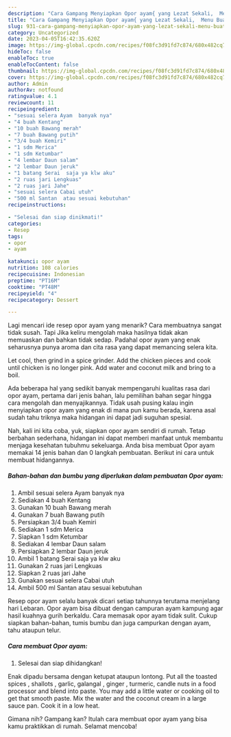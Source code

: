 ```yaml
---
description: "Cara Gampang Menyiapkan Opor ayam{ yang Lezat Sekali,  Menu Buat lebaran"
title: "Cara Gampang Menyiapkan Opor ayam{ yang Lezat Sekali,  Menu Buat lebaran"
slug: 931-cara-gampang-menyiapkan-opor-ayam-yang-lezat-sekali-menu-buat-lebaran
category: Uncategorized
date: 2023-04-05T16:42:35.620Z
image: https://img-global.cpcdn.com/recipes/f08fc3d91fd7c874/680x482cq70/opor-ayam-foto-resep-utama.jpg
hideToc: false
enableToc: true
enableTocContent: false
thumbnail: https://img-global.cpcdn.com/recipes/f08fc3d91fd7c874/680x482cq70/opor-ayam-foto-resep-utama.jpg
cover: https://img-global.cpcdn.com/recipes/f08fc3d91fd7c874/680x482cq70/opor-ayam-foto-resep-utama.jpg
author: Admin
authorAv: notfound
ratingvalue: 4.1
reviewcount: 11
recipeingredient:
- "sesuai selera Ayam  banyak nya"
- "4 buah Kentang"
- "10 buah Bawang merah"
- "7 buah Bawang putih"
- "3/4 buah Kemiri"
- "1 sdm Merica"
- "1 sdm Ketumbar"
- "4 lembar Daun salam"
- "2 lembar Daun jeruk"
- "1 batang Serai  saja ya klw aku"
- "2 ruas jari Lengkuas"
- "2 ruas jari Jahe"
- "sesuai selera Cabai utuh"
- "500 ml Santan  atau sesuai kebutuhan"
recipeinstructions:

- "Selesai dan siap dinikmati!"
categories:
- Resep
tags:
- opor
- ayam

katakunci: opor ayam 
nutrition: 108 calories
recipecuisine: Indonesian
preptime: "PT16M"
cooktime: "PT48M"
recipeyield: "4"
recipecategory: Dessert

---
```



Lagi mencari ide resep opor ayam yang menarik? Cara membuatnya sangat tidak susah. Tapi Jika keliru mengolah maka hasilnya tidak akan memuaskan dan bahkan tidak sedap. Padahal opor ayam yang enak seharusnya punya aroma dan cita rasa yang dapat memancing selera kita.


Let cool, then grind in a spice grinder. Add the chicken pieces and cook until chicken is no longer pink. Add water and coconut milk and bring to a boil.

Ada beberapa hal yang sedikit banyak mempengaruhi kualitas rasa dari opor ayam, pertama dari jenis bahan, lalu pemilihan bahan segar hingga cara mengolah dan menyajikannya. Tidak usah pusing kalau ingin menyiapkan opor ayam yang enak di mana pun kamu berada, karena asal sudah tahu triknya maka hidangan ini dapat jadi suguhan spesial.


Nah, kali ini kita coba, yuk, siapkan opor ayam sendiri di rumah. Tetap berbahan sederhana, hidangan ini dapat memberi manfaat untuk membantu menjaga kesehatan tubuhmu sekeluarga. Anda bisa membuat Opor ayam memakai 14 jenis bahan dan 0 langkah pembuatan. Berikut ini cara untuk membuat hidangannya.

<!--inarticleads1-->

##### Bahan-bahan dan bumbu yang diperlukan dalam pembuatan Opor ayam:

1. Ambil sesuai selera Ayam  banyak nya
1. Sediakan 4 buah Kentang
1. Gunakan 10 buah Bawang merah
1. Gunakan 7 buah Bawang putih
1. Persiapkan 3/4 buah Kemiri
1. Sediakan 1 sdm Merica
1. Siapkan 1 sdm Ketumbar
1. Sediakan 4 lembar Daun salam
1. Persiapkan 2 lembar Daun jeruk
1. Ambil 1 batang Serai  saja ya klw aku
1. Gunakan 2 ruas jari Lengkuas
1. Siapkan 2 ruas jari Jahe
1. Gunakan sesuai selera Cabai utuh
1. Ambil 500 ml Santan  atau sesuai kebutuhan


Resep opor ayam selalu banyak dicari setiap tahunnya terutama menjelang hari Lebaran. Opor ayam bisa dibuat dengan campuran ayam kampung agar hasil kuahnya gurih berkaldu. Cara memasak opor ayam tidak sulit. Cukup siapkan bahan-bahan, tumis bumbu dan juga campurkan dengan ayam, tahu ataupun telur. 

<!--inarticleads2-->

##### Cara membuat Opor ayam:


1. Selesai dan siap dihidangkan!

Enak dipadu bersama dengan ketupat ataupun lontong. Put all the toasted spices , shallots , garlic, galangal , ginger , turmeric, candle nuts in a food processor and blend into paste. You may add a little water or cooking oil to get that smooth paste. Mix the water and the coconut cream in a large sauce pan. Cook it in a low heat. 

Gimana nih? Gampang kan? Itulah cara membuat opor ayam yang bisa kamu praktikkan di rumah. Selamat mencoba!
